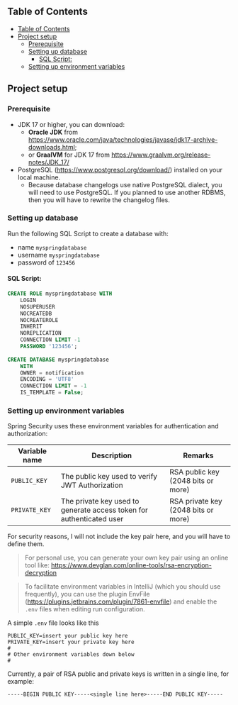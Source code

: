 ## Table of Contents

<!-- TOC -->
  * [Table of Contents](#table-of-contents)
  * [Project setup](#project-setup)
    * [Prerequisite](#prerequisite)
    * [Setting up database](#setting-up-database)
      * [SQL Script:](#sql-script)
    * [Setting up environment variables](#setting-up-environment-variables)
<!-- TOC -->

## Project setup

### Prerequisite

- JDK 17 or higher, you can download:
    - **Oracle JDK** from https://www.oracle.com/java/technologies/javase/jdk17-archive-downloads.html;
    - or **GraalVM** for JDK 17 from https://www.graalvm.org/release-notes/JDK_17/
- PostgreSQL (https://www.postgresql.org/download/) installed on your local machine.
  - Because database changelogs use native PostgreSQL dialect, you will need to use PostgreSQL. If you planned to use another RDBMS, then you will have to rewrite the changelog files.

### Setting up database

Run the following SQL Script to create a database with:
* name `myspringdatabase`
* username `myspringdatabase`
* password of `123456`

#### SQL Script:
```SQL
CREATE ROLE myspringdatabase WITH
	LOGIN
	NOSUPERUSER
	NOCREATEDB
	NOCREATEROLE
	INHERIT
	NOREPLICATION
	CONNECTION LIMIT -1
	PASSWORD '123456';
	
CREATE DATABASE myspringdatabase
    WITH
    OWNER = notification
    ENCODING = 'UTF8'
    CONNECTION LIMIT = -1
    IS_TEMPLATE = False;
```

### Setting up environment variables

Spring Security uses these environment variables for authentication and authorization:

| Variable name | Description                                                          | Remarks                             |
|---------------|----------------------------------------------------------------------|-------------------------------------|
| `PUBLIC_KEY`  | The public key used to verify JWT Authorization                      | RSA public key (2048 bits or more)  |
| `PRIVATE_KEY` | The private key used to generate access token for authenticated user | RSA private key (2048 bits or more) |

For security reasons, I will not include the key pair here, and you will have to define them.

> For personal use, you can generate your own key pair using an online tool like: https://www.devglan.com/online-tools/rsa-encryption-decryption

> To facilitate environment variables in IntelliJ (which you should use frequently), you can use the plugin
EnvFile (https://plugins.jetbrains.com/plugin/7861-envfile) and enable the `.env` files when editing run configuration.

A simple `.env` file looks like this

```properties
PUBLIC_KEY=insert your public key here
PRIVATE_KEY=insert your private key here
#
# Other environment variables down below
#
```
Currently, a pair of RSA public and private keys is written in a single line, for example:

```text
-----BEGIN PUBLIC KEY-----<single line here>-----END PUBLIC KEY-----
```
